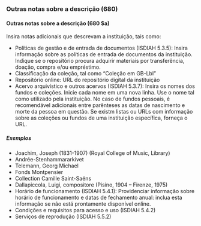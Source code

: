 ### Outras notas sobre a descrição (680)

#### Outras notas sobre a descrição (680 $a)
Insira notas adicionais que descrevam a instituição, tais como:

- Políticas de gestão e de entrada de documentos (ISDIAH 5.3.5): Insira informação sobre as políticas de entrada de documentos da instituição. Indique se o repositório procura adquirir materiais por transferência, doação, compra e/ou empréstimo.
- Classificação da coleção, tal como “Coleção em GB-Lbl”
- Repositório online: URL do repositório digital da instituição
- Acervo arquivístico e outros acervos (ISDIAH 5.3.7): Insira os nomes dos fundos e coleções. Inicie cada nome em uma nova linha. Use o nome tal como utilizado pela instituição. No caso de fundos pessoais, é recomendável adicionais entre parênteses as datas de nascimento e morte da pessoa em questão. Se existm listas ou URLs com informação sobre as coleções ou fundos de uma instituição específica, forneça o URL.   

##### Exemplos  
- Joachim, Joseph (1831-1907) (Royal College of Music, Library)  
- Andrée-Stenhammararkivet  
- Telemann, Georg Michael  
- Fonds Montpensier  
- Collection Camille Saint-Saëns  
- Dallapiccola, Luigi, compositore (Pisino, 1904 – Firenze, 1975)
- Horário de funcionamento (ISDIAH 5.4.1): Providenciar informação sobre horário de funcionamento e datas de fechamento anual: inclua esta informação se não está prontamente disponível online.
- Condições e requisitos para acesso e uso (ISDIAH 5.4.2)
- Serviços de reprodução (ISDIAH 5.5.2)
